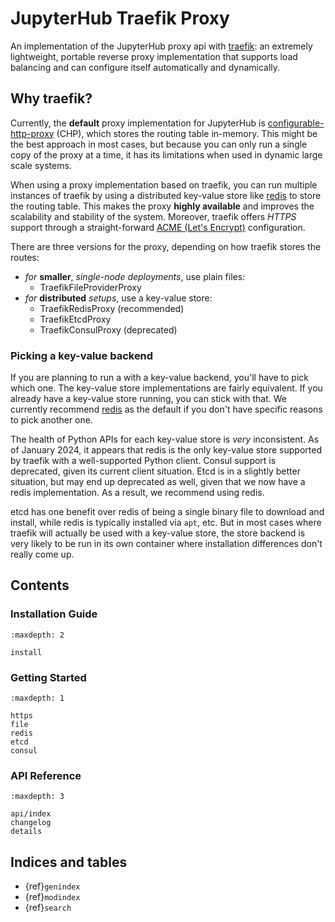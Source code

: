 # JupyterHub Traefik Proxy

An implementation of the JupyterHub proxy api with [traefik](https://traefik.io): an extremely lightweight, portable reverse proxy implementation that supports load balancing and can configure itself automatically and dynamically.

## Why traefik?

Currently, the **default** proxy implementation for JupyterHub is [configurable-http-proxy](https://github.com/jupyterhub/configurable-http-proxy) (CHP), which stores the routing table in-memory. This might be the best approach in most cases, but because you can only run a single copy of the proxy at a time, it has its limitations when used in dynamic large scale systems.

When using a proxy implementation based on traefik, you can run multiple instances of traefik by using a distributed key-value store like [redis](https://redis.io) to store the routing table. This makes the proxy **highly available** and improves the scalability and stability of the system.
Moreover, traefik offers _HTTPS_ support through a straight-forward [ACME (Let's Encrypt)](https://docs.traefik.io/configuration/acme) configuration.

There are three versions for the proxy, depending on how traefik stores the routes:

- _for_ **smaller**, _single-node deployments_, use plain files:
  - TraefikFileProviderProxy
- _for_ **distributed** _setups_, use a key-value store:
  - TraefikRedisProxy (recommended)
  - TraefikEtcdProxy
  - TraefikConsulProxy (deprecated)

### Picking a key-value backend

If you are planning to run a with a key-value backend, you'll have to pick which one.
The key-value store implementations are fairly equivalent.
If you already have a key-value store running, you can stick with that.
We currently recommend [redis](redis) as the default if you don't have specific reasons to pick another one.

The health of Python APIs for each key-value store is _very_ inconsistent.
As of January 2024, it appears that redis is the only key-value store supported by traefik with a well-supported Python client.
Consul support is deprecated, given its current client situation.
Etcd is in a slightly better situation, but may end up deprecated as well, given that we now have a redis implementation.
As a result, we recommend using redis.

etcd has one benefit over redis of being a single binary file to download and install,
while redis is typically installed via `apt`, etc.
But in most cases where traefik will actually be used with a key-value store, the store backend is very likely to be run in its own container where installation differences don't really come up.

## Contents

### Installation Guide

```{toctree}
:maxdepth: 2

install
```

### Getting Started

```{toctree}
:maxdepth: 1

https
file
redis
etcd
consul
```

### API Reference

```{toctree}
:maxdepth: 3

api/index
changelog
details
```

## Indices and tables

- {ref}`genindex`
- {ref}`modindex`
- {ref}`search`
